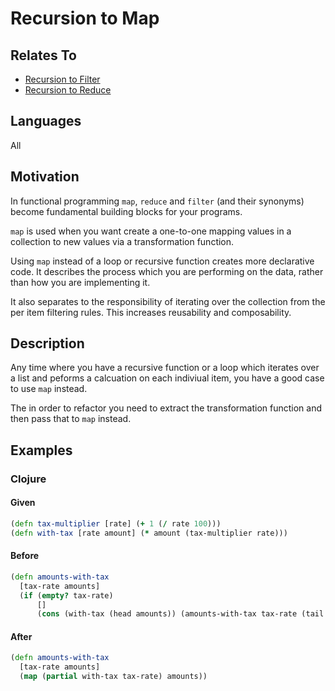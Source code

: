 # Recursion to Map

## Relates To

* [Recursion to Filter](recursion-to-filter.md)
* [Recursion to Reduce](recursion-to-reduce.md)

## Languages

All

## Motivation

In functional programming `map`, `reduce` and `filter` (and their synonyms)
become fundamental building blocks for your programs.

`map` is used when you want create a one-to-one mapping values in a collection
to new values via a transformation function.

Using `map` instead of a loop or recursive function creates more declarative
code. It describes the process which you are performing on the data, rather
than how you are implementing it.

It also separates to the responsibility of iterating over the collection from
the per item filtering rules. This increases reusability and composability.

## Description

Any time where you have a recursive function or a loop which iterates over a
list and peforms a calcuation on each indiviual item, you have a good case to
use `map` instead.

The in order to refactor you need to extract the transformation function and
then pass that to `map` instead.

## Examples

### Clojure

#### Given

```clojure
(defn tax-multiplier [rate] (+ 1 (/ rate 100)))
(defn with-tax [rate amount] (* amount (tax-multiplier rate)))
```

#### Before

```clojure
(defn amounts-with-tax
  [tax-rate amounts]
  (if (empty? tax-rate)
      []
      (cons (with-tax (head amounts)) (amounts-with-tax tax-rate (tail amounts)))))
```

#### After

```clojure
(defn amounts-with-tax
  [tax-rate amounts]
  (map (partial with-tax tax-rate) amounts))
```
